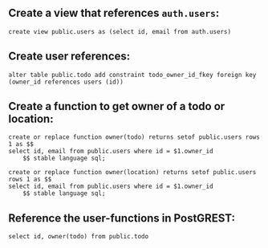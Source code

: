Create a view that references `auth.users`: 
---

    create view public.users as (select id, email from auth.users)

Create user references: 
---

    alter table public.todo add constraint todo_owner_id_fkey foreign key (owner_id references users (id))


Create a function to get owner of a todo or location:
---
    create or replace function owner(todo) returns setof public.users rows 1 as $$
    select id, email from public.users where id = $1.owner_id
        $$ stable language sql;
    
    create or replace function owner(location) returns setof public.users rows 1 as $$
    select id, email from public.users where id = $1.owner_id
        $$ stable language sql;


Reference the user-functions in PostGREST: 
---

    select id, owner(todo) from public.todo